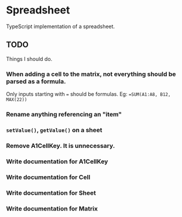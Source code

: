 # Spreadsheet
TypeScript implementation of a spreadsheet.

## TODO
Things I should do.

### When adding a cell to the matrix, not everything should be parsed as a formula.
Only inputs starting with `=` should be formulas. Eg: `=SUM(A1:A8, B12, MAX(22))`

### Rename anything referencing an "item"

### `setValue()`, `getValue()` on a sheet

### Remove A1CellKey. It is unnecessary.

### Write documentation for A1CellKey

### Write documentation for Cell

### Write documentation for Sheet

### Write documentation for Matrix